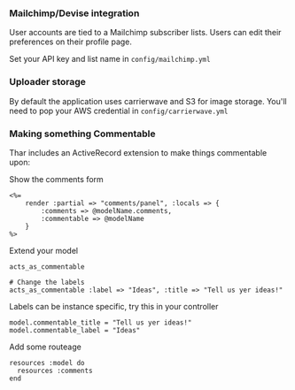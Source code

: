 ### Mailchimp/Devise integration

User accounts are tied to a Mailchimp subscriber lists. Users can edit their preferences on their profile page. 

Set your API key and list name in `config/mailchimp.yml`

### Uploader storage

By default the application uses carrierwave and S3 for image storage. You'll need to pop your AWS credential in `config/carrierwave.yml`


### Making something Commentable

Thar includes an ActiveRecord extension to make things commentable upon:

Show the comments form

    <%= 
	    render :partial => "comments/panel", :locals => { 
		    :comments => @modelName.comments, 
		    :commentable => @modelName
	    } 
    %>

Extend your model

    acts_as_commentable

	# Change the labels
	acts_as_commentable :label => "Ideas", :title => "Tell us yer ideas!"
	
Labels can be instance specific, try this in your controller

    model.commentable_title = "Tell us yer ideas!"
	model.commentable_label = "Ideas"

Add some routeage

    resources :model do
	  resources :comments 
	end